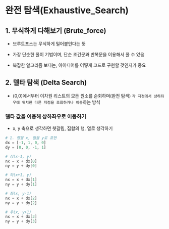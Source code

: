 # 완전 탐색(Exhaustive_Search)


## 1. 무식하게 다해보기 (Brute_force)

- 브루트포스는 무식하게 밀어붙인다는 뜻

- 가장 단순한 풀이 기법이며, 단순 조건문과 반복문을 이용해서 풀 수 있음

- 복잡한 알고리즘 보다는, 아이디어를 어떻게 코드로 구현할 것인지가 중요

## 2. 델타 탐색 (Delta Search)
- (0,0)에서부터 이차원 리스트의 모든 원소를 순회하며(완전 탐색) `각 지점에서 상하좌우에 위치한 다른 지점을 조회하거나 이동`하는 방식

###  델타 값을 이용해 상하좌우로 이동하기
- x, y 축으로 생각하면 헷갈림, 집합의 행, 열로 생각하기

``` python
# 1. 행을 x, 열을 y로 표현
dx = [-1, 1, 0, 0]
dy = [0, 0, -1, 1]

# 상(x-1, y)
nx = x + dx[0]
ny = y + dy[0]

# 하(x+1, y)
nx = x + dx[1]
ny = y + dy[1]

# 좌(x, y-1)
nx = x + dx[2]
ny = y + dy[2]

# 우(x, y+1)
nx = x + dx[3]
ny = y + dy[3]
```

